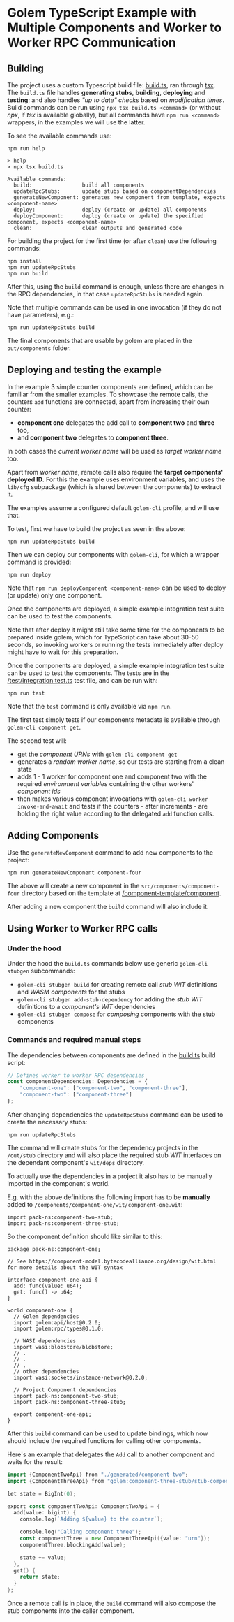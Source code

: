 # Golem TypeScript Example with Multiple Components and Worker to Worker RPC Communication

## Building
The project uses a custom Typescript build file: [build.ts](build.ts), ran through [tsx](https://nodejs.org/en/learn/getting-started/nodejs-with-typescript#running-typescript-code-with-tsx). The `build.ts` file handles **generating stubs**, **building**, **deploying** and **testing**; and also handles _"up to date" checks_ based on _modification times_. Build commands can be run using `npx tsx build.ts <command>` (or without _npx_, if _tsx_ is available globally), but all commands have `npm run <command>` wrappers, in the examples we will use the latter.

To see the available commands use:

```shell
npm run help

> help
> npx tsx build.ts

Available commands:
  build:                build all components
  updateRpcStubs:       update stubs based on componentDependencies
  generateNewComponent: generates new component from template, expects <component-name>
  deploy:               deploy (create or update) all components
  deployComponent:      deploy (create or update) the specified component, expects <component-name>
  clean:                clean outputs and generated code
```

For building the project for the first time (or after `clean`) use the following commands:

```shell
npm install
npm run updateRpcStubs
npm run build
```


After this, using the `build` command is enough, unless there are changes in the RPC dependencies,
in that case `updateRpcStubs` is needed again.

Note that multiple commands can be used in one invocation (if they do not have parameters), e.g.: 

```shell
npm run updateRpcStubs build
```

The final components that are usable by golem are placed in the `out/components` folder.

## Deploying and testing the example

In the example 3 simple counter components are defined, which can be familiar from the smaller examples. To showcase the remote calls, the counters `add` functions are connected, apart from increasing their own counter:
- **component one** delegates the add call to **component two** and **three** too,
- and **component two** delegates to **component three**.

In both cases the _current worker name_ will be used as _target worker name_ too.

Apart from _worker name_, remote calls also require the **target components' deployed ID**. For this the example uses environment variables, and uses the `lib/cfg` subpackage (which is shared between the components) to extract it.

The examples assume a configured default `golem-cli` profile, and will use that.

To test, first we have to build the project as seen in the above:

```shell
npm run updateRpcStubs build
```

Then we can deploy our components with `golem-cli`, for which a wrapper command is provided:

```shell
npm run deploy
```

Note that `npm run deployComponent <component-name>` can be used to deploy (or update) only one component.

Once the components are deployed, a simple example integration test suite can be used to test the components.

Note that after deploy it might still take some time for the components to be prepared inside golem, which for TypeScript can take about 30-50 seconds, so invoking workers or running the tests immediately after deploy might have to wait for this preparation.

Once the components are deployed, a simple example integration test suite can be used to test the components.
The tests are in the [/test/integration.test.ts](/test/integration.test.ts) test file, and can be run with:

```shell
npm run test
```

Note that the `test` command is only available via `npm run`.

The first test simply tests if our components metadata is available through `golem-cli component get`.

The second test will:
- get the _component URNs_ with `golem-cli component get`
- generates a _random worker name_, so our tests are starting from a clean state
- adds 1 - 1 worker for component one and component two with the required _environment variables_ containing the other workers' _component ids_
- then makes various component invocations with `golem-cli worker invoke-and-await` and tests if the counters - after increments -  are holding the right value according to the delegated `add` function calls.

## Adding Components

Use the `generateNewComponent` command to add new components to the project:

```shell
npm run generateNewComponent component-four
```

The above will create a new component in the `src/components/component-four` directory based on the template at [/component-template/component](/component-template/component).

After adding a new component the `build` command will also include it.

## Using Worker to Worker RPC calls

### Under the hood 

Under the hood the `build.ts` commands below use generic `golem-cli stubgen` subcommands:
 - `golem-cli stubgen build` for creating remote call _stub WIT_ definitions and _WASM components_ for the stubs
 - `golem-cli stubgen add-stub-dependency` for adding the _stub WIT_ definitions to a _component's WIT_ dependencies
 - `golem-cli stubgen compose` for _composing_ components with the stub components

### Commands and required manual steps

The dependencies between components are defined in  the [build.ts](build.ts) build script:

```typescript
// Defines worker to worker RPC dependencies
const componentDependencies: Dependencies = {
    "component-one": ["component-two", "component-three"],
    "component-two": ["component-three"]
};
```

After changing dependencies the `updateRpcStubs` command can be used to create the necessary stubs:

```shell
npm run updateRpcStubs
```

The command will create stubs for the dependency projects in the ``/out/stub`` directory and will also place the required stub _WIT_ interfaces on the dependant component's `wit/deps` directory.

To actually use the dependencies in a project it also has to be manually imported in the component's world.

E.g. with the above definitions the following import has to be __manually__ added to `/components/component-one/wit/component-one.wit`:

```wit
import pack-ns:component-two-stub;
import pack-ns:component-three-stub;
```

So the component definition should like similar to this:

```wit
package pack-ns:component-one;

// See https://component-model.bytecodealliance.org/design/wit.html for more details about the WIT syntax

interface component-one-api {
  add: func(value: u64);
  get: func() -> u64;
}

world component-one {
  // Golem dependencies
  import golem:api/host@0.2.0;
  import golem:rpc/types@0.1.0;

  // WASI dependencies
  import wasi:blobstore/blobstore;
  // .
  // .
  // .
  // other dependencies
  import wasi:sockets/instance-network@0.2.0;

  // Project Component dependencies
  import pack-ns:component-two-stub;
  import pack-ns:component-three-stub;

  export component-one-api;
}
```

After this `build` command can be used to update bindings, which now should include the
required functions for calling other components.

Here's an example that delegates the `Add` call to another component and waits for the result:

```go
import {ComponentTwoApi} from "./generated/component-two";
import {ComponentThreeApi} from "golem:component-three-stub/stub-component-three";

let state = BigInt(0);

export const componentTwoApi: ComponentTwoApi = {
  add(value: bigint) {
    console.log(`Adding ${value} to the counter`);

    console.log("Calling component three");
    const componentThree = new ComponentThreeApi({value: "urn"});
    componentThree.blockingAdd(value);

    state += value;
  },
  get() {
    return state;
  }
};
```

Once a remote call is in place, the `build` command will also compose the stub components into the caller component.
